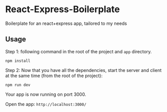 # React-Express-Boilerplate
Boilerplate for an react+express app, tailored to my needs


## Usage

Step 1: following command in the root of the project and `app` directory.

```
npm install
```

Step 2: Now that you have all the dependencies, start the server and client at the same time (from the root of the project):


```
npm run dev
```

Your app is now running on port 3000.


Open the app: `http://localhost:3000/`
